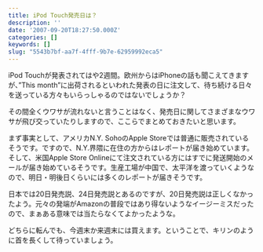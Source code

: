 ```yaml
---
title: iPod Touch発売日は？
description: ''
date: '2007-09-20T18:27:50.000Z'
categories: []
keywords: []
slug: "5543b7bf-aa7f-4fff-9b7e-62959992eca5"
---
```

iPod Touchが発表されてはや2週間。欧州からはiPhoneの話も聞こえてきますが、”This month”に出荷されるといわれた発表の日に注文して、待ち続ける日々を送っている方々もいらっしゃるのではないでしょうか？

その間全くウワサが流れないと言うことはなく、発売日に関してさまざまなウワサが飛び交っていたりしますので、ここらでまとめておきたいと思います。

まず事実として、アメリカN.Y. SohoのApple Storeでは普通に販売されているそうです。ですので、N.Y.界隈に在住の方からはレポートが届き始めています。そして、米国Apple Store Onlineにて注文されている方にはすでに発送開始のメールが届き始めているそうです。生産工場が中国で、太平洋を渡っていくようなので、明日・明後日くらいには多くのレポートが届きそうです。

日本では20日発売説、24日発売説とあるのですが、20日発売説は正しくなかったよう。元々の発端がAmazonの普段ではあり得ないようなイージーミスだったので、まぁある意味では当たらなくてよかったような。

どちらに転んでも、今週末か来週末には買えます。ということで、キリンのように首を長くして待っていましょう。